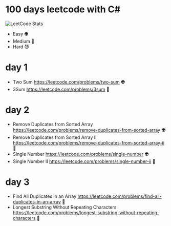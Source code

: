# 100 days leetcode with C#
![LeetCode Stats](https://leetcard.jacoblin.cool/thtn-dev?theme=light&font=Ubuntu&ext=heatmap)
- Easy 👽
- Medium 👾
- Hard 😈

# day 1
- Two Sum https://leetcode.com/problems/two-sum 👽
- 3Sum https://leetcode.com/problems/3sum 👾
# day 2
- Remove Duplicates from Sorted Array https://leetcode.com/problems/remove-duplicates-from-sorted-array 👽
- Remove Duplicates from Sorted Array II https://leetcode.com/problems/remove-duplicates-from-sorted-array-ii 👾
- Single Number https://leetcode.com/problems/single-number 👽
- Single Number II https://leetcode.com/problems/single-number-ii 👾
# day 3
- Find All Duplicates in an Array https://leetcode.com/problems/find-all-duplicates-in-an-array 👾
- Longest Substring Without Repeating Characters https://leetcode.com/problems/longest-substring-without-repeating-characters 👾

